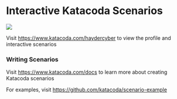 # Interactive Katacoda Scenarios

[![](http://shields.katacoda.com/katacoda/haydercyber/count.svg)](https://www.katacoda.com/haydercyber "Get your profile on Katacoda.com")

Visit https://www.katacoda.com/haydercyber to view the profile and interactive scenarios

### Writing Scenarios
Visit https://www.katacoda.com/docs to learn more about creating Katacoda scenarios

For examples, visit https://github.com/katacoda/scenario-example
